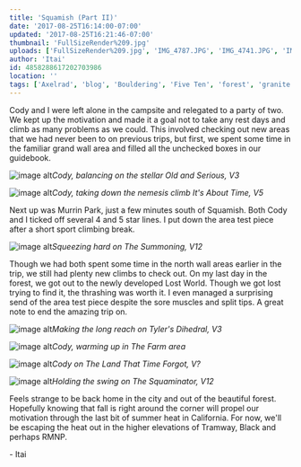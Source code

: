 ```yaml
---
title: 'Squamish (Part II)'
date: '2017-08-25T16:14:00-07:00'
updated: '2017-08-25T16:21:46-07:00'
thumbnail: 'FullSizeRender%209.jpg'
uploads: ['FullSizeRender%209.jpg', 'IMG_4787.JPG', 'IMG_4741.JPG', 'IMG_4756.JPG', 'IMG_4764.JPG', 'IMG_4774.JPG', 'IMG_4789.JPG']
author: 'Itai'
id: 4858288617202703986
location: ''
tags: ['Axelrad', 'blog', 'Bouldering', 'Five Ten', 'forest', 'granite', 'highball', 'murrin park', 'north wall', 'squaminator', 'Squamish', 'summoning']
---
```

Cody and I were left alone in the campsite and relegated to a party of two. We kept up the motivation and made it a goal not to take any rest days and climb as many problems as we could. This involved checking out new areas that we had never been to on previous trips, but first, we spent some time in the familiar grand wall area and filled all the unchecked boxes in our guidebook.

![image alt](uploads/FullSizeRender%209.jpg)*Cody, balancing on the stellar Old and Serious, V3*

![image alt](uploads/IMG_4787.JPG)*Cody, taking down the nemesis climb It's About Time, V5*

Next up was Murrin Park, just a few minutes south of Squamish. Both Cody and I ticked off several 4 and 5 star lines. I put down the area test piece after a short sport climbing break.

![image alt](uploads/IMG_4741.JPG)*Squeezing hard on The Summoning, V12*

Though we had both spent some time in the north wall areas earlier in the trip, we still had plenty new climbs to check out. On my last day in the forest, we got out to the newly developed Lost World. Though we got lost trying to find it, the thrashing was worth it. I even managed a surprising send of the area test piece despite the sore muscles and split tips. A great note to end the amazing trip on.

![image alt](uploads/IMG_4756.JPG)*Making the long reach on Tyler's Dihedral, V3*

![image alt](uploads/IMG_4764.JPG)*Cody, warming up in The Farm area*

![image alt](uploads/IMG_4774.JPG)*Cody on The Land That Time Forgot, V?*

![image alt](uploads/IMG_4789.JPG)*Holding the swing on The Squaminator, V12*

Feels strange to be back home in the city and out of the beautiful forest. Hopefully knowing that fall is right around the corner will propel our motivation through the last bit of summer heat in California. For now, we'll be escaping the heat out in the higher elevations of Tramway, Black and perhaps RMNP.

\- Itai
